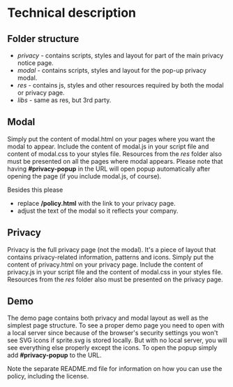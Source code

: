 # Technical description

## Folder structure

- *privacy* - contains scripts, styles and layout for part of the main privacy notice page.
- *modal* - contains scripts, styles and layout for the pop-up privacy modal.
- *res* - contains js, styles and other resources required by both the modal or privacy page.
- *libs* - same as res, but 3rd party.

## Modal

Simply put the content of modal.html on your pages where you want the modal to appear. Include the content of modal.js in your script file and content of modal.css to your styles file. Resources from the *res* folder also must be presented on all the pages where modal appears. Please note that having **#privacy-popup** in the URL will open popup automatically after opening the page (if you include modal.js, of course).

Besides this please
- replace **/policy.html** with the link to your privacy page.
- adjust the text of the modal so it reflects your company.

## Privacy

Privacy is the full privacy page (not the modal). It's a piece of layout that contains privacy-related information, patterns and icons. Simply put the content of privacy.html on your privacy page. Include the content of privacy.js in your script file and the content of modal.css in your styles file. Resources from the *res* folder also must be presented on the privacy page.

## Demo

The demo page contains both privacy and modal layout as well as the simplest page structure. To see a proper demo page you need to open with a local server since because of the browser's security settings you won't see SVG icons if sprite.svg is stored locally. But with no local server, you will see everything else properly except the icons. To open the popup simply add **#privacy-popup** to the URL.

Note the separate README.md file for information on how you can use the policy, including the license.

